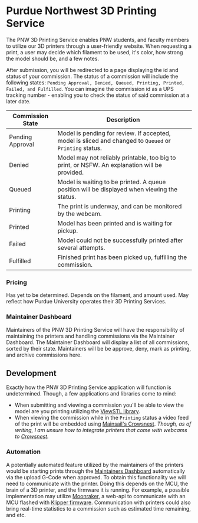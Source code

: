 # Purdue Northwest 3D Printing Service

The PNW 3D Printing Service enables PNW students, and faculty members to utilize our 3D printers through a user-friendly website. When requesting a print, a user may decide which filament to be used, it's color, how strong the model should be, and a few notes.

After submission, you will be redirected to a page displaying the id and status of your commission. The status of a commission will include the following states: `Pending Approval, Denied, Queued, Printing, Printed, Failed, and Fulfilled`. You can imagine the commission id as a UPS tracking number - enabling you to check the status of said commission at a later date.

| Commission State | Description |
| ----------------- | ----------- |
| Pending Approval | Model is pending for review. If accepted, model is sliced and changed to `Queued` or `Printing` status. |
| Denied | Model may not reliably printable, too big to print, or NSFW. An explanation will be provided. |
| Queued | Model is waiting to be printed. A queue position will be displayed when viewing the status. |
| Printing | The print is underway, and can be monitored by the webcam. |
| Printed | Model has been printed and is waiting for pickup. |
| Failed | Model could not be successfully printed after several attempts.  |
| Fulfilled | Finished print has been picked up, fulfilling the commission. |

### Pricing

Has yet to be determined. Depends on the filament, and amount used. May reflect how Purdue University operates their 3D Printing Services.

### Maintainer Dashboard

Maintainers of the PNW 3D Printing Service will have the responsibility of maintaining the printers and handling commissions via the Maintainer Dashboard. The Maintainer Dashboard will display a list of all commissions, sorted by their state. Maintainers will be be approve, deny, mark as printing, and archive commissions here.

## Development

Exactly how the PNW 3D Printing Service application will function is undetermined.
Though, a few applications and libraries come to mind:

- When submitting and viewing a commission you'll be able to view the model are you printing utilizing the [ViewSTL library](https://www.viewstl.com/plugin/).
- When viewing the commission while in the `Printing` status a video feed of the print will be embedded using [Mainsail's Crowsnest](https://github.com/mainsail-crew/crowsnest#documentation). *Though, as of writing, I am unsure how to integrate printers that come with webcams to [Crowsnest](https://github.com/mainsail-crew/crowsnest#documentation).*

### Automation

A potentially automated feature utilized by the maintainers of the printers would be starting prints through the [Maintainers Dashboard](#maintainer-dashboard) automatically via the upload G-Code when approved. To obtain this functionality we will need to communicate with the printer. Doing this depends on the MCU, the brain of a 3D printer, and the firmware it is running. For example, a possible implementation may utilize [Moonraker](https://github.com/Arksine/moonraker), a web-api to communicate with an MCU flashed with [Klipper firmware](https://github.com/Klipper3d/klipper). Communication with printers could also bring real-time statistics to a commission such as estimated time remaining, and etc.
